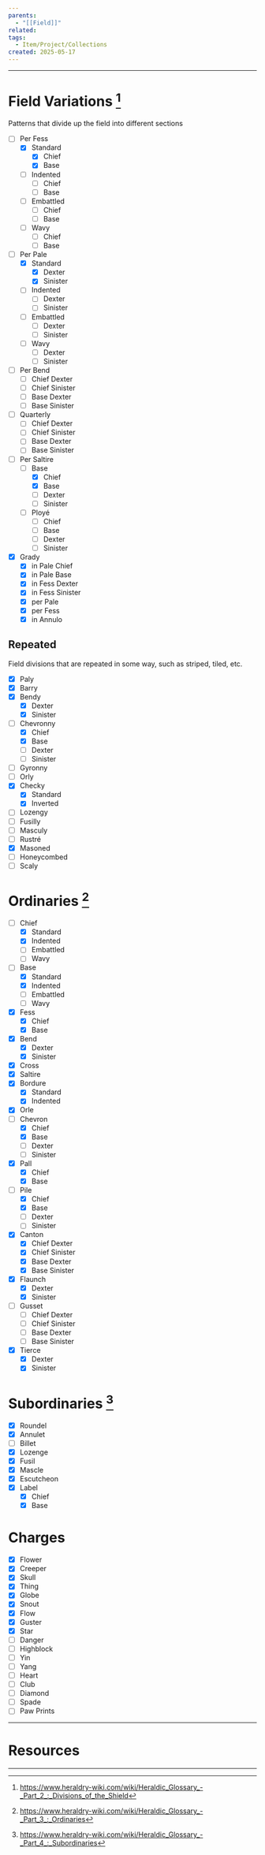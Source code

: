 ```yaml
---
parents:
  - "[[Field]]"
related: 
tags:
  - Item/Project/Collections
created: 2025-05-17
---
```

___
# Field Variations [^1]
Patterns that divide up the field into different sections
- [ ] Per Fess
	- [x] Standard
		- [x] Chief
		- [x] Base
	- [ ] Indented
		- [ ] Chief
		- [ ] Base
	- [ ] Embattled
		- [ ] Chief
		- [ ] Base
	- [ ] Wavy
		- [ ] Chief
		- [ ] Base
- [ ] Per Pale
	- [x] Standard
		- [x] Dexter
		- [x] Sinister
	- [ ] Indented
		- [ ] Dexter
		- [ ] Sinister
	- [ ] Embattled
		- [ ] Dexter
		- [ ] Sinister
	- [ ] Wavy
		- [ ] Dexter
		- [ ] Sinister
- [ ] Per Bend
	- [ ] Chief Dexter
	- [ ] Chief Sinister
	- [ ] Base Dexter
	- [ ] Base Sinister
- [ ] Quarterly
	- [ ] Chief Dexter
	- [ ] Chief Sinister
	- [ ] Base Dexter
	- [ ] Base Sinister
- [ ] Per Saltire
	- [ ] Base
		- [x] Chief
		- [x] Base
		- [ ] Dexter
		- [ ] Sinister
	- [ ] Ployé
		- [ ] Chief
		- [ ] Base
		- [ ] Dexter
		- [ ] Sinister
- [x] Grady
	- [x] in Pale Chief
	- [x] in Pale Base
	- [x] in Fess Dexter
	- [x] in Fess Sinister
	- [x] per Pale
	- [x] per Fess
	- [x] in Annulo
## Repeated
Field divisions that are repeated in some way, such as striped, tiled, etc.
- [x] Paly
- [x] Barry
- [x] Bendy
	- [x] Dexter
	- [x] Sinister
- [ ] Chevronny
	- [x] Chief
	- [x] Base
	- [ ] Dexter
	- [ ] Sinister
- [ ] Gyronny
- [ ] Orly
- [x] Checky
	- [x] Standard
	- [x] Inverted
- [ ] Lozengy
- [ ] Fusilly
- [ ] Masculy
- [ ] Rustré
- [x] Masoned
- [ ] Honeycombed
- [ ] Scaly
# Ordinaries [^2]
- [ ] Chief
	- [x] Standard
	- [x] Indented
	- [ ] Embattled
	- [ ] Wavy
- [ ] Base
	- [x] Standard
	- [x] Indented
	- [ ] Embattled
	- [ ] Wavy
- [x] Fess
	- [x] Chief
	- [x] Base
- [x] Bend
	- [x] Dexter
	- [x] Sinister
- [x] Cross
- [x] Saltire
- [x] Bordure
	- [x] Standard
	- [x] Indented
- [x] Orle
- [ ] Chevron
	- [x] Chief
	- [x] Base
	- [ ] Dexter
	- [ ] Sinister
- [x] Pall
	- [x] Chief
	- [x] Base
- [ ] Pile
	- [x] Chief
	- [x] Base
	- [ ] Dexter
	- [ ] Sinister
- [x] Canton
	- [x] Chief Dexter
	- [x] Chief Sinister
	- [x] Base Dexter
	- [x] Base Sinister
- [x] Flaunch
	- [x] Dexter
	- [x] Sinister
- [ ] Gusset
	- [ ] Chief Dexter
	- [ ] Chief Sinister
	- [ ] Base Dexter
	- [ ] Base Sinister
- [x] Tierce
	- [x] Dexter
	- [x] Sinister
# Subordinaries [^3]
- [x] Roundel
- [x] Annulet
- [ ] Billet
- [x] Lozenge
- [x] Fusil
- [x] Mascle
- [x] Escutcheon
- [x] Label
	- [x] Chief
	- [x] Base
# Charges
- [x] Flower
- [x] Creeper
- [x] Skull
- [x] Thing
- [x] Globe
- [x] Snout
- [x] Flow
- [x] Guster
- [x] Star
- [ ] Danger
- [ ] Highblock
- [ ] Yin
- [ ] Yang
- [ ] Heart
- [ ] Club
- [ ] Diamond
- [ ] Spade
- [ ] Paw Prints

___
# Resources
[^1]: https://www.heraldry-wiki.com/wiki/Heraldic_Glossary_-_Part_2_:_Divisions_of_the_Shield
[^2]: https://www.heraldry-wiki.com/wiki/Heraldic_Glossary_-_Part_3_:_Ordinaries
[^3]: https://www.heraldry-wiki.com/wiki/Heraldic_Glossary_-_Part_4_:_Subordinaries
___